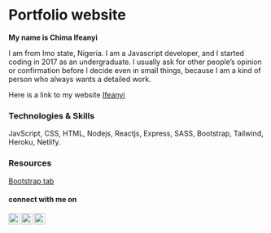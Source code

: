 # Portfolio website

**My name is Chima Ifeanyi**

I am from Imo state, Nigeria. I am a Javascript developer, and I started coding in 2017 as an undergraduate. I usually ask for other people’s opinion or confirmation before I decide even in small things, because I am a kind of person who always wants a detailed work.

Here is a link to my website [Ifeanyi](https://ifeanyi-portfolio.netlify.app)

### Technologies & Skills
JavScript, CSS, HTML, Nodejs, Reactjs, Express, SASS, Bootstrap, Tailwind, Heroku, Netlify.

### Resources

[Bootstrap tab](https://www.folkstalk.com/tech/tab-html-css-bootstrap-with-code-examples/)


#### connect with me on 
[twitter]: https://twitter.com/ifeanyiTchima
[github]: https://github.com/MasterIfeanyi
[linkedin]: https://www.linkedin.com/in/ifeanyi-thankgod-chima/
[stackoverflow]: https://stackoverflow.com/users/17171424/ifeanyi-chima

[<img align="left" alt="linkedin.com/in/ifeanyi-thankgod-chima/" width="22px" 
      src="https://cdn.jsdelivr.net/npm/simple-icons@v3/icons/linkedin.svg" />][linkedin]

[<img align="left" alt="https://github.com/MasterIfeanyi" width="22px" 
      src="https://cdn.jsdelivr.net/npm/simple-icons@3.13.0/icons/github.svg" />][github]
      
[<img align="left" alt="https://stackoverflow.com/users/17171424/ifeanyi-chima" width="22px" 
      src="https://cdn.jsdelivr.net/npm/simple-icons@3.13.0/icons/stackoverflow.svg" />][stackoverflow]


